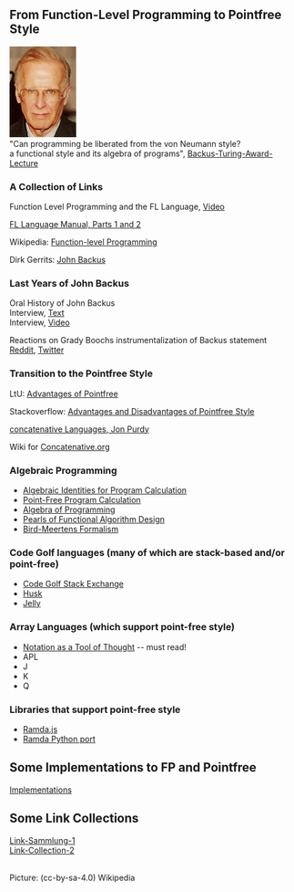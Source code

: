 ## From Function-Level Programming to Pointfree Style


![John-Backus](https://raw.githubusercontent.com/function-level/function-level.github.io/main/data/John-Backus.png) \
"Can programming be liberated from the von Neumann style? \
a functional style and its algebra of programs", [Backus-Turing-Award-Lecture](https://dl.acm.org/doi/pdf/10.1145/359576.359579)

### A Collection of Links

Function Level Programming and the FL Language, [Video](https://archive.org/details/JohnBack1987)

[FL Language Manual, Parts 1 and 2](https://theory.stanford.edu/~aiken/publications/trs/RJ7100.pdf)

Wikipedia: [Function-level Programming](https://en.wikipedia.org/wiki/Function-level_programming)

Dirk Gerrits: [John Backus](http://dirkgerrits.com/publications/john-backus.pdf#section.10)

### Last Years of John Backus
Oral History of John Backus \
Interview, [Text](https://archive.computerhistory.org/resources/access/text/2013/05/102657970-05-01-acc.pdf) \
Interview, [Video](https://www.youtube.com/watch?v=dDsWTyLEgbk)

Reactions on Grady Boochs instrumentalization of Backus statement \
[Reddit](https://www.reddit.com/r/programming/comments/8zgq3j/i_interviewed_john_backus_shortly_before_his/), 
[Twitter](https://twitter.com/Grady_Booch/status/1016041695501139968)

### Transition to the Pointfree Style

LtU: [Advantages of Pointfree](http://lambda-the-ultimate.org/node/3233)

Stackoverflow: [Advantages and Disadvantages of Pointfree Style](https://stackoverflow.com/questions/5671271/what-are-advantages-and-disadvantages-of-point-free-style-in-functional-progra)

[concatenative Languages, Jon Purdy](http://evincarofautumn.blogspot.com/2012/02/why-concatenative-programming-matters.html)

Wiki for [Concatenative.org](https://concatenative.org/wiki/view/Front%20Page)

### Algebraic Programming
- [Algebraic Identities for Program Calculation](https://www.researchgate.net/profile/Richard-Bird-2/publication/220458641_Algebraic_Identities_for_Program_Calculation/links/57c7f67108ae28c01d4ff3a1/Algebraic-Identities-for-Program-Calculation.pdf)
- [Point-Free Program Calculation](http://repositorium.sdum.uminho.pt/bitstream/1822/2869/1/tese.pdf)
- [Algebra of Programming](https://themattchan.com/docs/algprog.pdf)
- [Pearls of Functional Algorithm Design](https://doc.lagout.org/programmation/Functional%20Programming/Pearls%20of%20Functional%20Algorithm%20Design.pdf)
- [Bird-Meertens Formalism](https://en.wikipedia.org/wiki/Bird%E2%80%93Meertens_formalism)

### Code Golf languages (many of which are stack-based and/or point-free)
- [Code Golf Stack Exchange](https://codegolf.stackexchange.com/)
- [Husk](https://github.com/barbuz/Husk)
- [Jelly](https://github.com/DennisMitchell/jellylanguage)

### Array Languages (which support point-free style)
- [Notation as a Tool of Thought](https://www.eecg.utoronto.ca/~jzhu/csc326/readings/iverson.pdf) -- must read!
- APL
- J
- K
- Q

### Libraries that support point-free style
- [Ramda.js](https://ramdajs.com/)
- [Ramda Python port](https://pypi.org/project/ramda/)

## Some Implementations to FP and Pointfree
[Implementations](https://github.com/function-level/function-level.github.io/blob/main/implementations.md)


## Some Link Collections
[Link-Sammlung-1](https://flinks-72c22.firebaseapp.com/) \
[Link-Collection-2](https://medium.com/@christoph.sachse/the-fp-and-fl-programming-languages-assorted-resources-linkdump-e310914221a9)


\
Picture: (cc-by-sa-4.0) Wikipedia
